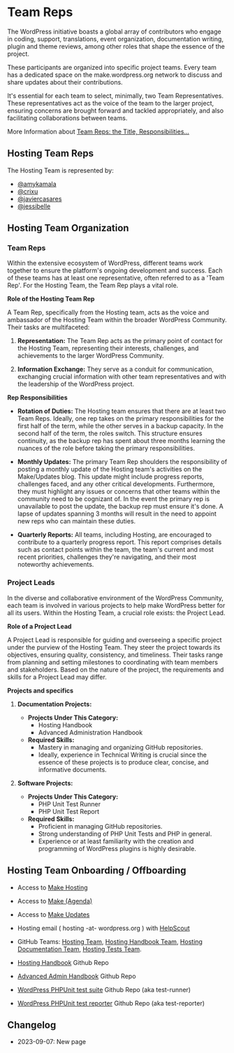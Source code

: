 # Team Reps

The WordPress initiative boasts a global array of contributors who engage in coding, support, translations, event organization, documentation writing, plugin and theme reviews, among other roles that shape the essence of the project.

These participants are organized into specific project teams. Every team has a dedicated space on the make.wordpress.org network to discuss and share updates about their contributions.

It's essential for each team to select, minimally, two Team Representatives. These representatives act as the voice of the team to the larger project, ensuring concerns are brought forward and tackled appropriately, and also facilitating collaborations between teams.

More Information about [Team Reps: the Title, Responsibilities...](https://make.wordpress.org/updates/team-reps/)

## Hosting Team Reps

The Hosting Team is represented by:

- [@amykamala](https://profiles.wordpress.org/amykamala/)
- [@crixu](https://profiles.wordpress.org/crixu/)
- [@javiercasares](https://profiles.wordpress.org/javiercasares/)
- [@jessibelle](https://profiles.wordpress.org/jessibelle/)

## Hosting Team Organization

### Team Reps

Within the extensive ecosystem of WordPress, different teams work together to ensure the platform's ongoing development and success. Each of these teams has at least one representative, often referred to as a 'Team Rep'. For the Hosting Team, the Team Rep plays a vital role.

**Role of the Hosting Team Rep**

A Team Rep, specifically from the Hosting team, acts as the voice and ambassador of the Hosting Team within the broader WordPress Community. Their tasks are multifaceted:

1. **Representation:** The Team Rep acts as the primary point of contact for the Hosting Team, representing their interests, challenges, and achievements to the larger WordPress Community.
  
2. **Information Exchange:** They serve as a conduit for communication, exchanging crucial information with other team representatives and with the leadership of the WordPress project.

**Rep Responsibilities**

- **Rotation of Duties:** The Hosting team ensures that there are at least two Team Reps. Ideally, one rep takes on the primary responsibilities for the first half of the term, while the other serves in a backup capacity. In the second half of the term, the roles switch. This structure ensures continuity, as the backup rep has spent about three months learning the nuances of the role before taking the primary responsibilities.

- **Monthly Updates:** The primary Team Rep shoulders the responsibility of posting a monthly update of the Hosting team's activities on the Make/Updates blog. This update might include progress reports, challenges faced, and any other critical developments. Furthermore, they must highlight any issues or concerns that other teams within the community need to be cognizant of. In the event the primary rep is unavailable to post the update, the backup rep must ensure it's done. A lapse of updates spanning 3 months will result in the need to appoint new reps who can maintain these duties.

- **Quarterly Reports:** All teams, including Hosting, are encouraged to contribute to a quarterly progress report. This report comprises details such as contact points within the team, the team's current and most recent priorities, challenges they're navigating, and their most noteworthy achievements.

### Project Leads

In the diverse and collaborative environment of the WordPress Community, each team is involved in various projects to help make WordPress better for all its users. Within the Hosting Team, a crucial role exists: the Project Lead.

**Role of a Project Lead**

A Project Lead is responsible for guiding and overseeing a specific project under the purview of the Hosting Team. They steer the project towards its objectives, ensuring quality, consistency, and timeliness. Their tasks range from planning and setting milestones to coordinating with team members and stakeholders. Based on the nature of the project, the requirements and skills for a Project Lead may differ.

**Projects and specifics**

1. **Documentation Projects:**

   - **Projects Under This Category:** 
     - Hosting Handbook
     - Advanced Administration Handbook
   - **Required Skills:** 
     - Mastery in managing and organizing GitHub repositories.
     - Ideally, experience in Technical Writing is crucial since the essence of these projects is to produce clear, concise, and informative documents.
   
2. **Software Projects:**

   - **Projects Under This Category:** 
     - PHP Unit Test Runner
     - PHP Unit Test Report
   - **Required Skills:** 
     - Proficient in managing GitHub repositories.
     - Strong understanding of PHP Unit Tests and PHP in general.
     - Experience or at least familiarity with the creation and programming of WordPress plugins is highly desirable.

## Hosting Team Onboarding / Offboarding

- Access to [Make Hosting](https://make.wordpress.org/hosting/)
- Access to [Make (Agenda)](https://make.wordpress.org/)
- Access to [Make Updates](https://make.wordpress.org/updates/)

- Hosting email ( hosting -at- wordpress.org ) with [HelpScout](https://secure.helpscout.net/)

- GitHub Teams: [Hosting Team](https://github.com/orgs/WordPress/teams/hosting-team), [Hosting Handbook Team](https://github.com/orgs/WordPress/teams/hosting-handbook-team), [Hosting Documentation Team](https://github.com/orgs/WordPress/teams/hosting-documentation-team), [Hosting Tests Team](https://github.com/orgs/WordPress/teams/hosting-tests-team).

- [Hosting Handbook](https://github.com/WordPress/hosting-handbook) Github Repo
- [Advanced Admin Handbook](https://github.com/WordPress/Advanced-administration-handbook) Github Repo
- [WordPress PHPUnit test suite](https://github.com/WordPress/phpunit-test-runner) Github Repo (aka test-runner)
- [WordPress PHPUnit test reporter](https://github.com/WordPress/phpunit-test-reporter) Github Repo (aka test-reporter)

## Changelog

- 2023-09-07: New page
